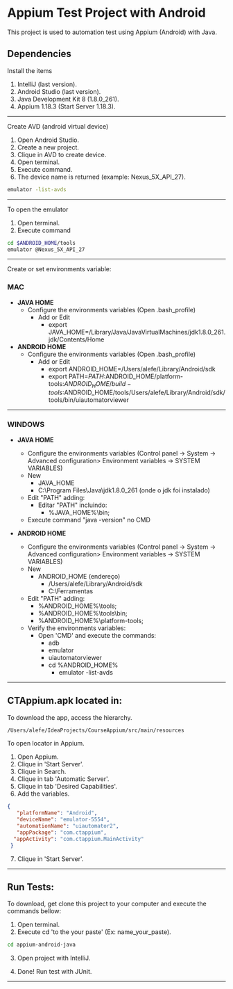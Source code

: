 # Appium Test Project with Android

This project is used to automation test using Appium (Android) with Java.

## Dependencies

Install the items

1. IntelliJ (last version).
2. Android Studio (last version).
3. Java Development Kit 8 (1.8.0_261).
4. Appium 1.18.3 (Start Server 1.18.3).

---
Create AVD (android virtual device)

1. Open Android Studio.
2. Create a new project.
3. Clique in AVD to create device.
4. Open terminal.
5. Execute command.
6. The device name is returned (example: Nexus_5X_API_27).
```bash
emulator -list-avds
```

---
To open the emulator
1. Open terminal.
2. Execute command
```bash
cd $ANDROID_HOME/tools
emulator @Nexus_5X_API_27
```

---

Create or set environments variable:

### MAC

- **JAVA HOME**
  - Configure the environments variables (Open .bash_profile)
    - Add or Edit
      - export JAVA_HOME=/Library/Java/JavaVirtualMachines/jdk1.8.0_261.jdk/Contents/Home
- **ANDROID HOME**
  - Configure the environments variables (Open .bash_profile)
    - Add or Edit
      - export ANDROID_HOME=/Users/alefe/Library/Android/sdk
      - export PATH=$PATH:$ANDROID_HOME/platform-tools:$ANDROID_HOME/build-tools:$ANDROID_HOME/tools/Users/alefe/Library/Android/sdk/tools/bin/uiautomatorviewer

---
### WINDOWS

- **JAVA HOME**
  - Configure the environments variables (Control panel -> System -> Advanced configuration> Environment variables -> SYSTEM VARIABLES)
  - New
    - JAVA_HOME
    - C:\Program Files\Java\jdk1.8.0_261 (onde o jdk foi instalado)
  - Edit "PATH" adding:
    - Editar "PATH" incluindo: 
      - %JAVA_HOME%\bin;
  - Execute command "java -version" no CMD


- **ANDROID HOME**
  - Configure the environments variables (Control panel -> System -> Advanced configuration> Environment variables -> SYSTEM VARIABLES)
  - New
    - ANDROID_HOME (endereço)
      - /Users/alefe/Library/Android/sdk
      - C:\Ferramentas
  - Edit "PATH" adding:
    - %ANDROID_HOME%\tools;
    - %ANDROID_HOME%\tools\bin;
    - %ANDROID_HOME%\platform-tools;
  - Verify the environments variables:
    - Open 'CMD' and execute the commands:
      - adb
      - emulator
      - uiautomatorviewer
      - cd %ANDROID_HOME%
        - emulator -list-avds

---

## CTAppium.apk located in:

To download the app, access the hierarchy.

```bash
/Users/alefe/IdeaProjects/CourseAppium/src/main/resources
```

To open locator in Appium.
1. Open Appium.
2. Clique in 'Start Server'.
3. Clique in Search.
4. Clique in tab 'Automatic Server'.
5. Clique in tab 'Desired Capabilities'.
6. Add the variables.

```json
{
   "platformName": "Android",
   "deviceName": "emulator-5554",
   "automationName": "uiautomator2",
   "appPackage": "com.ctappium",
  "appActivity": "com.ctappium.MainActivity"
 }
```

7. Clique in 'Start Server'.

---

## Run Tests:

To download, get clone this project to your computer and execute the commands bellow:

1. Open terminal.
2. Execute cd 'to the your paste' (Ex: name_your_paste).
```bash
cd appium-android-java
```
3. Open project with IntelliJ.

4. Done! Run test with JUnit.

---
